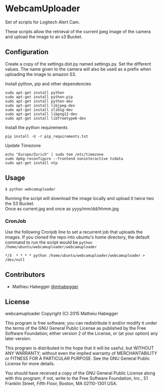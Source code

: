 # WebcamUploader

Set of scripts for Logitech Alert Cam.

These scripts allow the retrieval of the current jpeg image of the camera and
upload the image to an s3 Bucket. 

## Configuration

Create a copy of the settings.dist.py named settings.py. Set the different values.
The name given to the camera will also be used as a prefix when uploading the image
to amazon S3.

Install python, pip and other dependencies

    sudo apt-get install python
    sudo apt-get install python-pip
    sudo apt-get install python-dev
    sudo apt-get install libjpeg-dev
    sudo apt-get install zlib1g-dev
    sudo apt-get install libpng12-dev
    sudo apt-get install libfreetype6-dev

Install the python requirements

    pip install -U -r pip_requirements.txt
    
Update Timezone

    echo "Europe/Zurich" | sudo tee /etc/timezone
    sudo dpkg-reconfigure --frontend noninteractive tzdata
    sudo apt-get install ntp    

## Usage

    $ python webcamuploader
    
Running the script will download the image locally and upload it twice two the S3 Bucket.  
Once as current.jpg and once as yyyy/mm/dd/hhmm.jpg


### CronJob

Use the following Cronjob line to set a recurrent job that uploads the images.
If you cloned the repo into ubuntu's home directory, the default command to run the script would be
`python /home/ubuntu/webcamuploader/webcamuploader`

    */5  * * * * python /home/ubuntu/webcamuploader/webcamuploader > /dev/null
    
## Contributors

* Mathieu Habegger [@mhabegger](https://github.com/mhabegger)

## License

webcamuploader
Copyright (C) 2015  Matheiu Habegger

This program is free software; you can redistribute it and/or modify
it under the terms of the GNU General Public License as published by
the Free Software Foundation; either version 2 of the License, or
(at your option) any later version.

This program is distributed in the hope that it will be useful,
but WITHOUT ANY WARRANTY; without even the implied warranty of
MERCHANTABILITY or FITNESS FOR A PARTICULAR PURPOSE.  See the
GNU General Public License for more details.

You should have received a copy of the GNU General Public License along
with this program; if not, write to the Free Software Foundation, Inc.,
51 Franklin Street, Fifth Floor, Boston, MA 02110-1301 USA.